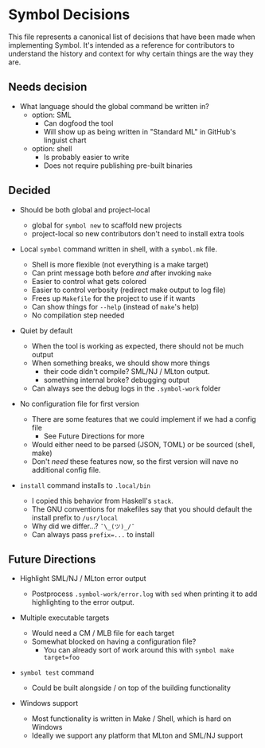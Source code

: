 # Symbol Decisions

This file represents a canonical list of decisions that have been made when
implementing Symbol. It's intended as a reference for contributors to understand
the history and context for why certain things are the way they are.


## Needs decision

- What language should the global command be written in?
  - option: SML
    - Can dogfood the tool
    - Will show up as being written in "Standard ML" in GitHub's linguist chart
  - option: shell
    - Is probably easier to write
    - Does not require publishing pre-built binaries

## Decided

- Should be both global and project-local
  - global for `symbol new` to scaffold new projects
  - project-local so new contributors don't need to install extra tools

- Local `symbol` command written in shell, with a `symbol.mk` file.
  - Shell is more flexible (not everything is a make target)
  - Can print message both before *and* after invoking `make`
  - Easier to control what gets colored
  - Easier to control verbosity (redirect make output to log file)
  - Frees up `Makefile` for the project to use if it wants
  - Can show things for `--help` (instead of `make`'s help)
  - No compilation step needed

- Quiet by default
  - When the tool is working as expected, there should not be much output
  - When something breaks, we should show more things
    - their code didn't compile? SML/NJ / MLton output.
    - something internal broke? debugging output
  - Can always see the debug logs in the `.symbol-work` folder

- No configuration file for first version
  - There are some features that we could implement if we had a config file
    - See Future Directions for more
  - Would either need to be parsed (JSON, TOML) or be sourced (shell, make)
  - Don't *need* these features now, so the first version will nave no
    additional config file.

- `install` command installs to `.local/bin`
  - I copied this behavior from Haskell's `stack`.
  - The GNU conventions for makefiles say that you should default the install
    prefix to `/usr/local`
  - Why did we differ...? `¯\_(ツ)_/¯`
  - Can always pass `prefix=...` to install

## Future Directions

- Highlight SML/NJ / MLton error output
  - Postprocess `.symbol-work/error.log` with `sed` when printing it to add
    highlighting to the error output.

- Multiple executable targets
  - Would need a CM / MLB file for each target
  - Somewhat blocked on having a configuration file?
    - You can already sort of work around this with `symbol make target=foo`

- `symbol test` command
  - Could be built alongside / on top of the building functionality

- Windows support
  - Most functionality is written in Make / Shell, which is hard on Windows
  - Ideally we support any platform that MLton and SML/NJ support
